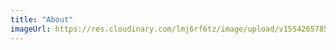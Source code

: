 ```yaml
---
title: "About"  
imageUrl: https://res.cloudinary.com/lmj6rf6tz/image/upload/v1554265785/img/1920x1080/img4.jpg
---    
```


